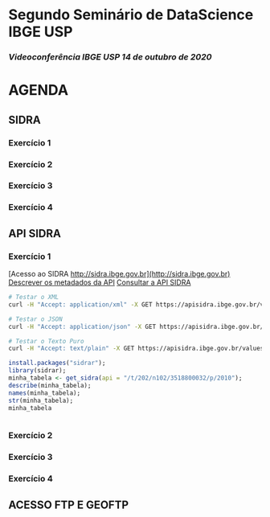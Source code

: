 # Segundo Seminário de DataScience IBGE USP
### *Videoconferência IBGE USP 14 de outubro de 2020* 

# AGENDA

## SIDRA

### Exercício 1
### Exercício 2
### Exercício 3
### Exercício 4

## API SIDRA

### Exercício 1

[Acesso ao SIDRA http://sidra.ibge.gov.br](http://sidra.ibge.gov.br)
[Descrever os metadados da API](http://api.sidra.ibge.gov.br/)
[Consultar a API SIDRA](https://apisidra.ibge.gov.br/values/)

```bash
# Testar o XML
curl -H "Accept: application/xml" -X GET https://apisidra.ibge.gov.br/values/t/202/n102/3518800032/p/2010

# Testar o JSON
curl -H "Accept: application/json" -X GET https://apisidra.ibge.gov.br/values/t/202/n102/3518800032/p/2010

# Testar o Texto Puro
curl -H "Accept: text/plain" -X GET https://apisidra.ibge.gov.br/values/t/202/n102/3518800032/p/2010
```

```R
install.packages("sidrar");
library(sidrar);
minha_tabela <- get_sidra(api = "/t/202/n102/3518800032/p/2010");
describe(minha_tabela);
names(minha_tabela);
str(minha_tabela);
minha_tabela
```

```python
```


### Exercício 2
### Exercício 3
### Exercício 4


## ACESSO FTP E GEOFTP
